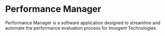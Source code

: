 # Performance Manager

Performance Manager is a software application designed to streamline and automate the performance evaluation process for Innogent Technologies.
